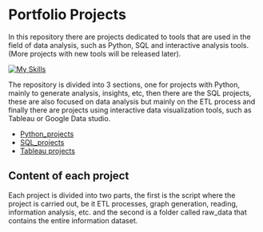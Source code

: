 # Portfolio Projects

In this repository there are projects dedicated to tools that are used in the field of data analysis, such as Python, SQL and interactive analysis tools. (More projects with new tools will be released later).

[![My Skills](https://skills.thijs.gg/icons?i=postgres,py)](https://skills.thijs.gg)

The repository is divided into 3 sections, one for projects with Python, mainly to generate analysis, insights, etc, then there are the SQL projects, these are also focused on data analysis but mainly on the ETL process and finally there are projects using interactive data visualization tools, such as Tableau or Google Data studio.

- [Python_projects](https://github.com/andrestroa/Portfolio_projects/tree/main/Python_projects)
- [SQL_projects](https://github.com/andrestroa/Portfolio_projects/tree/main/SQL_projects)
- [Tableau projects](https://public.tableau.com/app/profile/andres6452)

## Content of each project

Each project is divided into two parts, the first is the script where the project is carried out, be it ETL processes, graph generation, reading, information analysis, etc. and the second is a folder called raw_data that contains the entire information dataset. 
